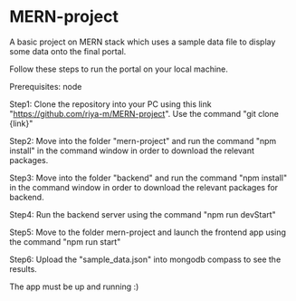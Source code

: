 # MERN-project
A basic project on MERN stack which uses a sample data file to display some data onto the final portal.

Follow these steps to run the portal on your local machine. 

Prerequisites: node

Step1: Clone the repository into your PC using this link "https://github.com/riya-m/MERN-project". Use the command "git clone {link}"

Step2: Move into the folder "mern-project" and run the command "npm install" in the command window in order to download the relevant packages. 

Step3: Move into the folder "backend" and run the command "npm install" in the command window in order to download the relevant packages for backend. 

Step4: Run the backend server using the command "npm run devStart"

Step5: Move to the folder mern-project and launch the frontend app using the command "npm run start"

Step6: Upload the "sample_data.json" into mongodb compass to see the results. 

The app must be up and running :) 
